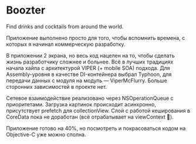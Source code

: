 # Boozter
Find drinks and cocktails from around the world.

Приложение выполнено просто для того, чтобы вспомнить времена, с которых я начинал коммерческую разработку.

В приложении 2 экрана, но весь код нацелен на то, чтобы сделать жизнь разработчику сложнее и больнее.
Всё в лучших традициях начала хайпа с архитектурой VIPER (+ mobile SOA) подхода. 
Для Assembly-уровня в качестве DI-контейнера выбрал Typhoon, для передачи данных с модуля на модуль — ViperMcFlurry. 
Больше сторонних зависимостей в проекте нет.

Сетевое взаимодействие реализовано через NSOperationQueue с приоритетами. 
Загрузка картинок происходит асинхронно, присутствует prefetch для collectionView.
Слой с работой кеширования в CoreData пока не доработан (всё отрабатывает на viewContext 🥴).

Приложение готово на 40%, но посмотреть и покрасоваться кодом на Objective-C уже можно сполна.
